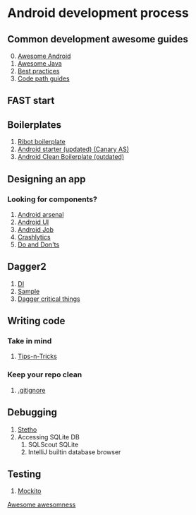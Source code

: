 # Android development process


## Common development awesome guides
0. [Awesome Android](https://github.com/JStumpp/awesome-android)
1. [Awesome Java](https://github.com/akullpp/awesome-java)
2. [Best practices](https://github.com/futurice/android-best-practices)
3. [Code path guides](https://github.com/codepath/android_guides)


## FAST start
## Boilerplates
1. [Ribot boilerplate](https://github.com/ribot/android-boilerplate)
2. [Android starter (updated) (Canary AS)](https://github.com/androidstarters/android-starter)
3. [Android Clean Boilerplate (outdated)](https://github.com/dmilicic/Android-Clean-Boilerplate)

## Designing an app
### Looking for components?
1. [Android arsenal](https://android-arsenal.com/)
2. [Android UI](https://github.com/wasabeef/awesome-android-ui)
3. [Android Job](https://github.com/evernote/android-job)
4. [Crashlytics](http://try.crashlytics.com/)
5. [Do and Don'ts](https://code.tutsplus.com/articles/android-dev-6-dos-and-donts-of-designing-a-great-user-experience--cms-28124)

## Dagger2
1. [DI](https://github.com/codepath/android_guides/wiki/Dependency-Injection-with-Dagger-2)
2. [Sample](https://github.com/BoldijarPaul/dagger-android-sample)
3. [Dagger critical things](https://blog.mindorks.com/android-dagger2-critical-things-to-know-before-you-implement-275663aecc3e)

## Writing code
### Take in mind
1. [Tips-n-Tricks](https://github.com/nisrulz/android-tips-tricks)
### Keep your repo clean
1. [.gitignore](https://github.com/github/gitignore)

## Debugging
1. [Stetho](http://facebook.github.io/stetho)
2. Accessing SQLite DB
   1. SQLScout SQLite 
   2. IntelliJ builtin database browser 

## Testing
1. [Mockito](http://site.mockito.org/)



[Awesome awesomness](https://github.com/bayandin/awesome-awesomeness)
